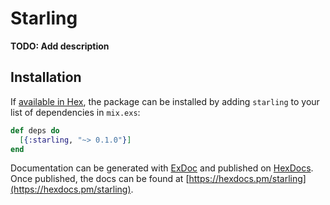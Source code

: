 # Starling

**TODO: Add description**

## Installation

If [available in Hex](https://hex.pm/docs/publish), the package can be installed
by adding `starling` to your list of dependencies in `mix.exs`:

```elixir
def deps do
  [{:starling, "~> 0.1.0"}]
end
```

Documentation can be generated with [ExDoc](https://github.com/elixir-lang/ex_doc)
and published on [HexDocs](https://hexdocs.pm). Once published, the docs can
be found at [https://hexdocs.pm/starling](https://hexdocs.pm/starling).

